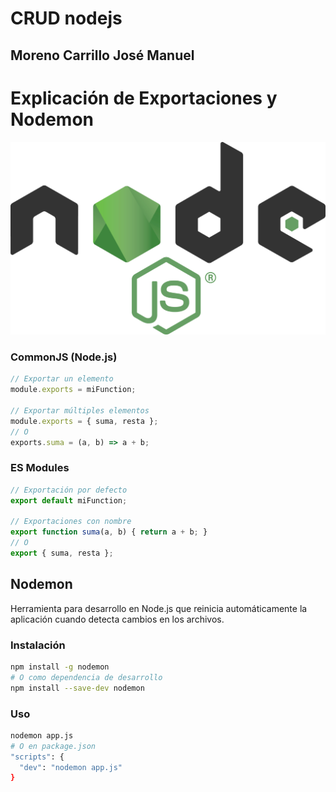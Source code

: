 # CRUD nodejs 

## Moreno Carrillo José Manuel

# Explicación de Exportaciones y Nodemon
![imagen nodejs](./nodejs-new-pantone-black.png "nodejs")
### CommonJS (Node.js)
```javascript
// Exportar un elemento
module.exports = miFunction;

// Exportar múltiples elementos
module.exports = { suma, resta };
// O
exports.suma = (a, b) => a + b;
```

### ES Modules
```javascript
// Exportación por defecto
export default miFunction;

// Exportaciones con nombre
export function suma(a, b) { return a + b; }
// O
export { suma, resta };
```

## Nodemon

Herramienta para desarrollo en Node.js que reinicia automáticamente la aplicación cuando detecta cambios en los archivos.

### Instalación
```bash
npm install -g nodemon
# O como dependencia de desarrollo
npm install --save-dev nodemon
```

### Uso
```bash
nodemon app.js
# O en package.json
"scripts": {
  "dev": "nodemon app.js"
}
```